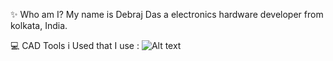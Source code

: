 ✨ Who am I?
My name is Debraj Das a electronics hardware developer from kolkata, India.

💻 CAD Tools i Used that I use :
![Alt text](https://imgs.search.brave.com/4UWqkvICOsFYXpz2WNnRIhZYuFbZuiS_oxQB02-gjL4/rs:fit:860:0:0/g:ce/aHR0cHM6Ly93d3cu/cG5naXRlbS5jb20v/cGltZ3MvbS8yNDct/MjQ3ODE4N19raWNh/ZC1sb2dvLWtpY2Fk/LWxvZ28tcG5nLXRy/YW5zcGFyZW50LXBu/Zy5wbmc)
